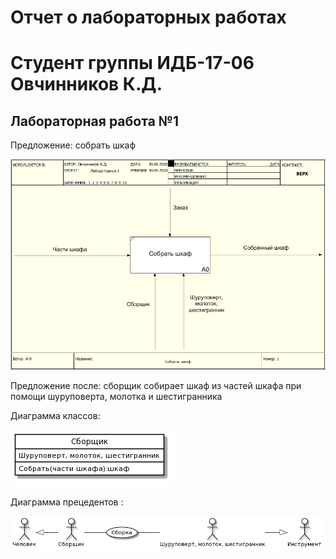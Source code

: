 # Отчет о лабораторных работах
# Студент группы ИДБ-17-06 Овчинников К.Д.

## Лабораторная работа №1

Предложение: собрать шкаф

![None](https://github.com/Kiruhas/KirillOvchinnikov.github.io/blob/master/lab1/model.png)

Предложение после: сборщик собирает шкаф из частей шкафа при помощи шуруповерта, молотка и шестигранника 

Диаграмма классов: 

![None](https://github.com/Kiruhas/KirillOvchinnikov.github.io/blob/master/lab1/class_diagram_1.png)

Диаграмма прецедентов : 

![None](https://github.com/Kiruhas/KirillOvchinnikov.github.io/blob/master/lab1/use_case_diagram.png)
